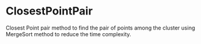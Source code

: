 # ClosestPointPair
Closest Point pair method to find the pair of points among the cluster using MergeSort method to reduce the time complexity.
